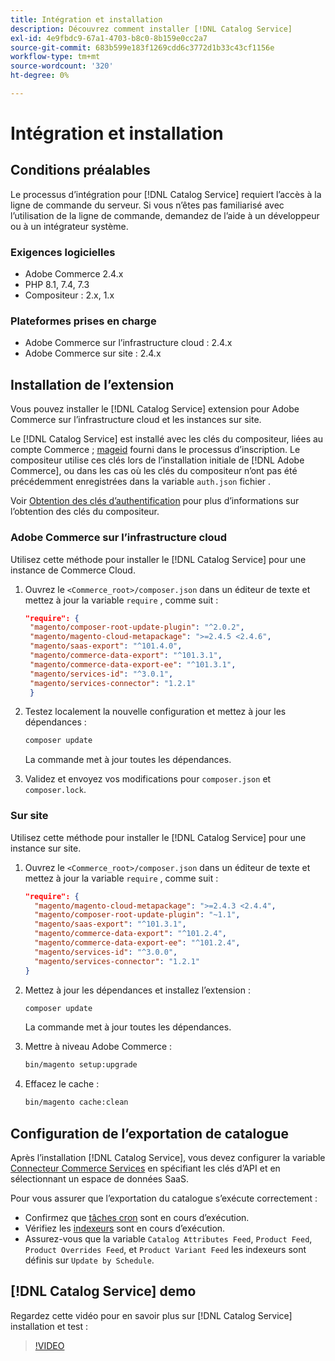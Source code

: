 ```yaml
---
title: Intégration et installation
description: Découvrez comment installer [!DNL Catalog Service]
exl-id: 4e9fbdc9-67a1-4703-b8c0-8b159e0cc2a7
source-git-commit: 683b599e183f1269cdd6c3772d1b33c43cf1156e
workflow-type: tm+mt
source-wordcount: '320'
ht-degree: 0%

---
```


# Intégration et installation

## Conditions préalables

Le processus d’intégration pour [!DNL Catalog Service] requiert l’accès à la ligne de commande du serveur. Si vous n’êtes pas familiarisé avec l’utilisation de la ligne de commande, demandez de l’aide à un développeur ou à un intégrateur système.

### Exigences logicielles

- Adobe Commerce 2.4.x
- PHP 8.1, 7.4, 7.3
- Compositeur : 2.x, 1.x

### Plateformes prises en charge

- Adobe Commerce sur l’infrastructure cloud : 2.4.x
- Adobe Commerce sur site : 2.4.x

## Installation de l’extension

Vous pouvez installer le [!DNL Catalog Service] extension pour Adobe Commerce sur l’infrastructure cloud et les instances sur site.

Le [!DNL Catalog Service] est installé avec les clés du compositeur, liées au compte Commerce ; [mageid](https://developer.adobe.com/commerce/marketplace/guides/sellers/profile-personal/#field-descriptions) fourni dans le processus d’inscription. Le compositeur utilise ces clés lors de l’installation initiale de [!DNL Adobe Commerce], ou dans les cas où les clés du compositeur n’ont pas été précédemment enregistrées dans la variable `auth.json` fichier .

Voir [Obtention des clés d’authentification](https://devdocs.magento.com/guides/v2.4/install-gde/prereq/connect-auth.html) pour plus d’informations sur l’obtention des clés du compositeur.

### Adobe Commerce sur l’infrastructure cloud

Utilisez cette méthode pour installer le [!DNL Catalog Service] pour une instance de Commerce Cloud.

1. Ouvrez le `<Commerce_root>/composer.json` dans un éditeur de texte et mettez à jour la variable `require` , comme suit :

   ```json
   "require": {
    "magento/composer-root-update-plugin": "^2.0.2",
    "magento/magento-cloud-metapackage": ">=2.4.5 <2.4.6",
    "magento/saas-export": "^101.4.0",
    "magento/commerce-data-export": "^101.3.1",
    "magento/commerce-data-export-ee": "^101.3.1",
    "magento/services-id": "^3.0.1",
    "magento/services-connector": "1.2.1"
    }
   ```

1. Testez localement la nouvelle configuration et mettez à jour les dépendances :

   ```bash
   composer update
   ```

   La commande met à jour toutes les dépendances.

1. Validez et envoyez vos modifications pour `composer.json` et `composer.lock`.

### Sur site

Utilisez cette méthode pour installer le [!DNL Catalog Service] pour une instance sur site.

1. Ouvrez le `<Commerce_root>/composer.json` dans un éditeur de texte et mettez à jour la variable `require` , comme suit :

   ```json
   "require": {
     "magento/magento-cloud-metapackage": ">=2.4.3 <2.4.4",
     "magento/composer-root-update-plugin": "~1.1",
     "magento/saas-export": "^101.3.1",
     "magento/commerce-data-export": "^101.2.4",    
     "magento/commerce-data-export-ee": "^101.2.4",
     "magento/services-id": "^3.0.0",
     "magento/services-connector": "1.2.1"
   }
   ```

1. Mettez à jour les dépendances et installez l’extension :

   ```bash
   composer update
   ```

   La commande met à jour toutes les dépendances.

1. Mettre à niveau Adobe Commerce :

   ```bash
   bin/magento setup:upgrade
   ```

1. Effacez le cache :

   ```bash
   bin/magento cache:clean
   ```

## Configuration de l’exportation de catalogue

Après l’installation [!DNL Catalog Service], vous devez configurer la variable [Connecteur Commerce Services](../landing/saas.md) en spécifiant les clés d’API et en sélectionnant un espace de données SaaS.

Pour vous assurer que l’exportation du catalogue s’exécute correctement :

- Confirmez que [tâches cron](https://experienceleague.adobe.com/docs/commerce-operations/configuration-guide/cli/configure-cron-jobs.html) sont en cours d’exécution.
- Vérifiez les [indexeurs](https://experienceleague.adobe.com/docs/commerce-operations/configuration-guide/cli/manage-indexers.html) sont en cours d’exécution.
- Assurez-vous que la variable `Catalog Attributes Feed`, `Product Feed`, `Product Overrides Feed`, et `Product Variant Feed` les indexeurs sont définis sur `Update by Schedule`.

## [!DNL Catalog Service] demo

Regardez cette vidéo pour en savoir plus sur [!DNL Catalog Service] installation et test :

>[!VIDEO](https://video.tv.adobe.com/v/3409390?quality=12&learn=on)
